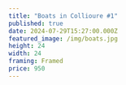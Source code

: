```yaml
---
title: "Boats in Collioure #1"
published: true
date: 2024-07-29T15:27:00.000Z
featured_image: /img/boats.jpg
height: 24
width: 24
framing: Framed
price: 950
---
```

